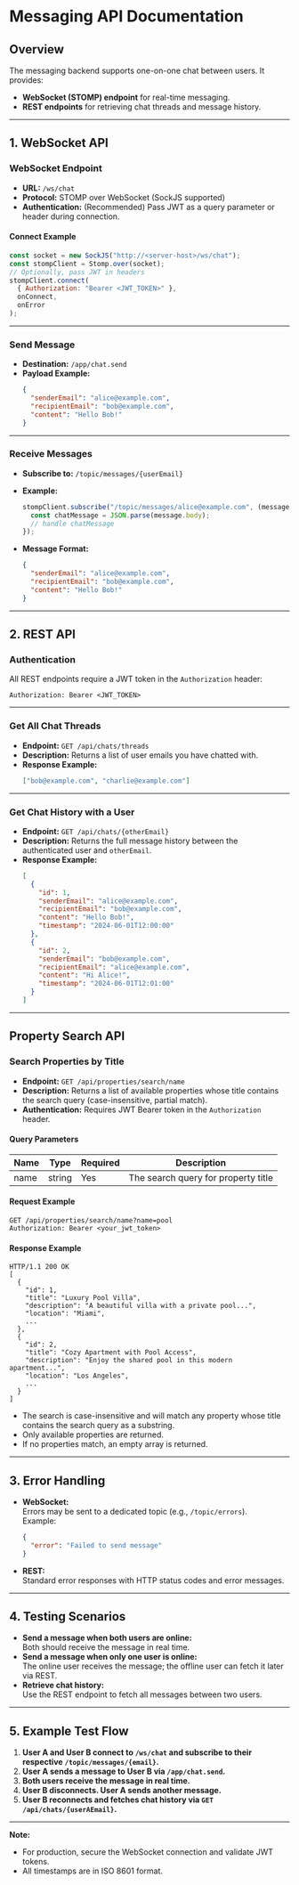 # Messaging API Documentation

## Overview

The messaging backend supports one-on-one chat between users. It provides:

- **WebSocket (STOMP) endpoint** for real-time messaging.
- **REST endpoints** for retrieving chat threads and message history.

---

## 1. WebSocket API

### WebSocket Endpoint

- **URL:** `/ws/chat`
- **Protocol:** STOMP over WebSocket (SockJS supported)
- **Authentication:** (Recommended) Pass JWT as a query parameter or header during connection.

#### Connect Example

```js
const socket = new SockJS("http://<server-host>/ws/chat");
const stompClient = Stomp.over(socket);
// Optionally, pass JWT in headers
stompClient.connect(
  { Authorization: "Bearer <JWT_TOKEN>" },
  onConnect,
  onError
);
```

---

### Send Message

- **Destination:** `/app/chat.send`
- **Payload Example:**
  ```json
  {
    "senderEmail": "alice@example.com",
    "recipientEmail": "bob@example.com",
    "content": "Hello Bob!"
  }
  ```

---

### Receive Messages

- **Subscribe to:** `/topic/messages/{userEmail}`
- **Example:**

  ```js
  stompClient.subscribe("/topic/messages/alice@example.com", (message) => {
    const chatMessage = JSON.parse(message.body);
    // handle chatMessage
  });
  ```

- **Message Format:**
  ```json
  {
    "senderEmail": "alice@example.com",
    "recipientEmail": "bob@example.com",
    "content": "Hello Bob!"
  }
  ```

---

## 2. REST API

### Authentication

All REST endpoints require a JWT token in the `Authorization` header:

```
Authorization: Bearer <JWT_TOKEN>
```

---

### Get All Chat Threads

- **Endpoint:** `GET /api/chats/threads`
- **Description:** Returns a list of user emails you have chatted with.
- **Response Example:**
  ```json
  ["bob@example.com", "charlie@example.com"]
  ```

---

### Get Chat History with a User

- **Endpoint:** `GET /api/chats/{otherEmail}`
- **Description:** Returns the full message history between the authenticated user and `otherEmail`.
- **Response Example:**
  ```json
  [
    {
      "id": 1,
      "senderEmail": "alice@example.com",
      "recipientEmail": "bob@example.com",
      "content": "Hello Bob!",
      "timestamp": "2024-06-01T12:00:00"
    },
    {
      "id": 2,
      "senderEmail": "bob@example.com",
      "recipientEmail": "alice@example.com",
      "content": "Hi Alice!",
      "timestamp": "2024-06-01T12:01:00"
    }
  ]
  ```

---

## Property Search API

### Search Properties by Title

- **Endpoint:** `GET /api/properties/search/name`
- **Description:** Returns a list of available properties whose title contains the search query (case-insensitive, partial match).
- **Authentication:** Requires JWT Bearer token in the `Authorization` header.

#### Query Parameters

| Name | Type   | Required | Description                         |
| ---- | ------ | -------- | ----------------------------------- |
| name | string | Yes      | The search query for property title |

#### Request Example

```
GET /api/properties/search/name?name=pool
Authorization: Bearer <your_jwt_token>
```

#### Response Example

```
HTTP/1.1 200 OK
[
  {
    "id": 1,
    "title": "Luxury Pool Villa",
    "description": "A beautiful villa with a private pool...",
    "location": "Miami",
    ...
  },
  {
    "id": 2,
    "title": "Cozy Apartment with Pool Access",
    "description": "Enjoy the shared pool in this modern apartment...",
    "location": "Los Angeles",
    ...
  }
]
```

- The search is case-insensitive and will match any property whose title contains the search query as a substring.
- Only available properties are returned.
- If no properties match, an empty array is returned.

---

## 3. Error Handling

- **WebSocket:**  
  Errors may be sent to a dedicated topic (e.g., `/topic/errors`).  
  Example:

  ```json
  {
    "error": "Failed to send message"
  }
  ```

- **REST:**  
  Standard error responses with HTTP status codes and error messages.

---

## 4. Testing Scenarios

- **Send a message when both users are online:**  
  Both should receive the message in real time.
- **Send a message when only one user is online:**  
  The online user receives the message; the offline user can fetch it later via REST.
- **Retrieve chat history:**  
  Use the REST endpoint to fetch all messages between two users.

---

## 5. Example Test Flow

1. **User A and User B connect to `/ws/chat` and subscribe to their respective `/topic/messages/{email}`.**
2. **User A sends a message to User B via `/app/chat.send`.**
3. **Both users receive the message in real time.**
4. **User B disconnects. User A sends another message.**
5. **User B reconnects and fetches chat history via `GET /api/chats/{userAEmail}`.**

---

**Note:**

- For production, secure the WebSocket connection and validate JWT tokens.
- All timestamps are in ISO 8601 format.
